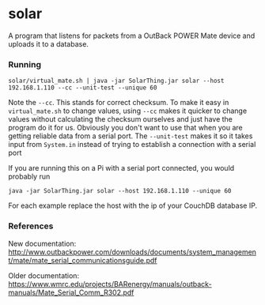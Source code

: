 # solar
A program that listens for packets from a OutBack POWER Mate device and uploads it to a database.

### Running
```
solar/virtual_mate.sh | java -jar SolarThing.jar solar --host 192.168.1.110 --cc --unit-test --unique 60
```
Note the `--cc`. This stands for correct checksum. To make it easy in `virtual_mate.sh` to change values, using `--cc`
makes it quicker to change values without calculating the checksum ourselves and just have the program do it for us.
Obviously you don't want to use that when you are getting reliable data from a serial port. The `--unit-test` makes
it so it takes input from `System.in` instead of trying to establish a connection with a serial port

If you are running this on a Pi with a serial port connected, you would probably run
```
java -jar SolarThing.jar solar --host 192.168.1.110 --unique 60
```
For each example replace the host with the ip of your CouchDB database IP.

### References
New documentation:
http://www.outbackpower.com/downloads/documents/system_management/mate/mate_serial_communicationsguide.pdf

Older documentation:
https://www.wmrc.edu/projects/BARenergy/manuals/outback-manuals/Mate_Serial_Comm_R302.pdf

